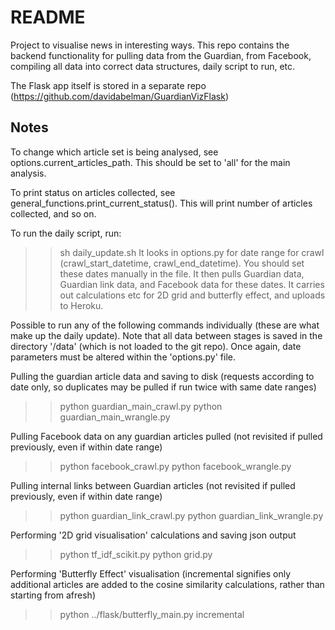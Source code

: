 README
=======

Project to visualise news in interesting ways. This repo contains the backend functionality for pulling data from the Guardian, from Facebook, compiling all data into correct data structures, daily script to run, etc.

The Flask app itself is stored in a separate repo (https://github.com/davidabelman/GuardianVizFlask)

Notes
-----
To change which article set is being analysed, see options.current_articles_path. This should be set to 'all' for the main analysis.

To print status on articles collected, see general_functions.print_current_status(). This will print number of articles collected, and so on.

To run the daily script, run:
>> sh daily_update.sh
It looks in options.py for date range for crawl (crawl_start_datetime, crawl_end_datetime). You should set these dates manually in the file. It then pulls Guardian data, Guardian link data, and Facebook data for these dates. It carries out calculations etc for 2D grid and butterfly effect, and uploads to Heroku.

Possible to run any of the following commands individually (these are what make up the daily update). Note that all data between stages is saved in the directory '/data' (which is not loaded to the git repo). Once again, date parameters must be altered within the 'options.py' file.

Pulling the guardian article data and saving to disk (requests according to date only, so duplicates may be pulled if run twice with same date ranges)

>> python guardian_main_crawl.py
>> python guardian_main_wrangle.py

Pulling Facebook data on any guardian articles pulled (not revisited if pulled previously, even if within date range)

>> python facebook_crawl.py
>> python facebook_wrangle.py

Pulling internal links between Guardian articles (not revisited if pulled previously, even if within date range)

>> python guardian_link_crawl.py
>> python guardian_link_wrangle.py

Performing '2D grid visualisation' calculations and saving json output

>> python tf_idf_scikit.py
>> python grid.py

Performing 'Butterfly Effect' visualisation (incremental signifies only additional articles are added to the cosine similarity calculations, rather than starting from afresh)

>> python ../flask/butterfly_main.py incremental